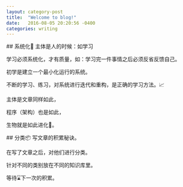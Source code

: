 ```yaml
--- 
layout: category-post
title:  "Welcome to blog!"
date:   2016-08-05 20:20:56 -0400
categories: writing
---
```


\## 系统化🧬
主体是人的时候：如学习

学习必须系统化，才有质量，如：学习完一件事情之后必须反省反馈自己。

初学是建立一个最小化运行的系统。

不断的学习、练习，对系统进行迭代和重构，是正确的学习方法。📈

主体是文章同样如此，

程序（架构）也是如此，

生物就是如此进化🧬。

\## 分类📦
写文章的积累秘诀。

在写了文章之后，对他们进行分类。

针对不同的类别放在不同的知识库里。

等待⌛️下一次的积累。